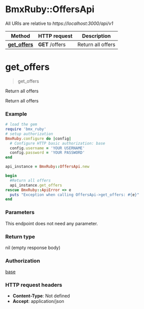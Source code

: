 # BmxRuby::OffersApi

All URIs are relative to *https://localhost:3000/api/v1*

Method | HTTP request | Description
------------- | ------------- | -------------
[**get_offers**](OffersApi.md#get_offers) | **GET** /offers | Return all offers


# **get_offers**
> get_offers

Return all offers

Return all offers

### Example
```ruby
# load the gem
require 'bmx_ruby'
# setup authorization
BmxRuby.configure do |config|
  # Configure HTTP basic authorization: base
  config.username = 'YOUR USERNAME'
  config.password = 'YOUR PASSWORD'
end

api_instance = BmxRuby::OffersApi.new

begin
  #Return all offers
  api_instance.get_offers
rescue BmxRuby::ApiError => e
  puts "Exception when calling OffersApi->get_offers: #{e}"
end
```

### Parameters
This endpoint does not need any parameter.

### Return type

nil (empty response body)

### Authorization

[base](../README.md#base)

### HTTP request headers

 - **Content-Type**: Not defined
 - **Accept**: application/json



